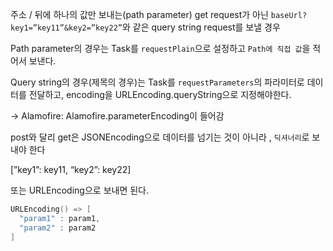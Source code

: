 주소 / 뒤에 하나의 값만 보내는(path parameter) get request가 아닌 `baseUrl?key1=”key11”&key2=”key22”`와 같은 query string request를 보낼 경우 

Path parameter의 경우는 Task를 `requestPlain`으로 설정하고 `Path에 직접 값`을 적어서 보낸다. 

Query string의 경우(제목의 경우)는 Task를 `requestParameters`의 파라미터로 데이터를 전달하고, encoding을 URLEncoding.queryString으로 지정해야한다. 

→ Alamofire: Alamofire.parameterEncoding이 들어감

post와 달리 get은 JSONEncoding으로 데이터를 넘기는 것이 아니라 , `딕셔너리`로 보내야 한다

[”key1”: key11, “key2”: key22]

또는 URLEncoding으로 보내면 된다. 

```swift
URLEncoding() => [
  "param1" : param1,
  "param2" : param2
]
```
